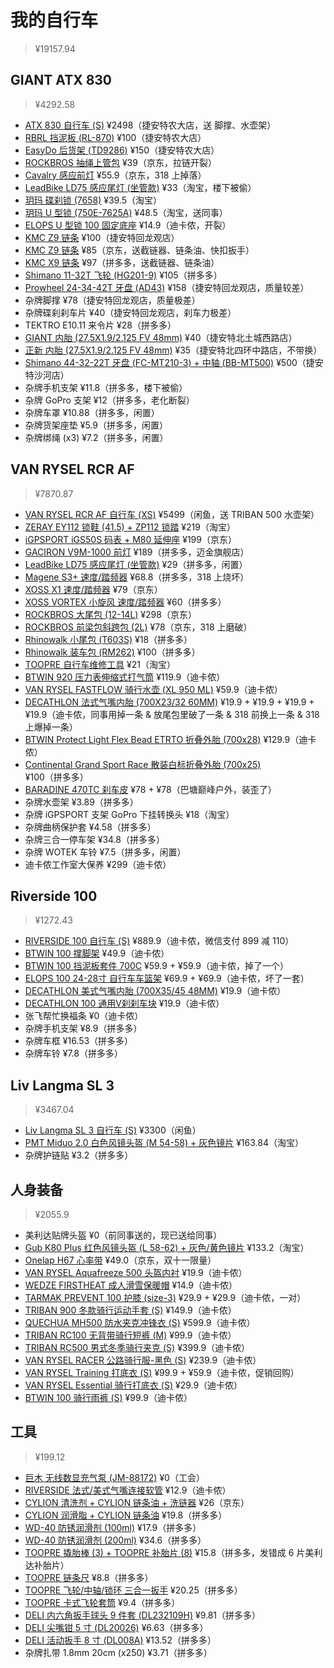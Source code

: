 # 我的自行车

> ¥19157.94

## GIANT ATX 830

> ¥4292.58

- [ATX 830 自行车 (S)](https://item.jd.com/10022275555172.html) ¥2498（捷安特农大店，送 脚撑、水壶架）
- [RBRL 挡泥板 (RL-870)](https://item.jd.com/2554508.html) ¥100（捷安特农大店）
- [EasyDo 后货架 (TD9286)](https://item.jd.com/2660612.html) ¥150（捷安特农大店）
- [ROCKBROS 抽绳上管包](https://item.jd.com/57494617353.html) ¥39（京东，拉链开裂）
- [Cavalry 感应前灯](https://item.jd.com/100005312811.html) ¥55.9（京东，318 上掉落）
- [LeadBike LD75 感应尾灯 (坐管款)](https://detail.tmall.com/item.htm?id=624568519712&skuId=4586409082979) ¥33（淘宝，楼下被偷）
- [玥玛 碟刹锁 (7658)](https://detail.tmall.com/item.htm?id=551067914309&skuId=4431589093410) ¥39.5（淘宝）
- [玥玛 U 型锁 (750E-7625A)](https://detail.tmall.com/item.htm?id=41660251902&skuId=4091447150490) ¥48.5（淘宝，送同事）
- [ELOPS U 型锁 100 固定底座](https://www.decathlon.com.cn/zh/p/utk-100-u-lock-adaptor/_/R-p-326824) ¥14.9（迪卡侬，开裂）
- [KMC Z9 链条](https://www.kmcchain.com/en/product/bicycle-chain-z9-9-speed) ¥100（捷安特回龙观店）
- [KMC Z9 链条](https://item.jd.com/10027606352360.html) ¥85（京东，送截链器、链条油、快扣扳手）
- [KMC X9 链条](https://www.kmcchain.com/en/product/bicycle-chain-x9-9-speed) ¥97（拼多多，送截链器、链条油）
- [Shimano 11-32T 飞轮 (HG201-9)](https://bike.shimano.com/zh-CN/product/component/altus-m2000/CS-HG201-9.html) ¥105（拼多多）
- [Prowheel 24-34-42T 牙盘 (AD43)](https://www.amazon.com/Prowheel-mountain-24-34-42T-aluminum-universal/dp/B0719FN2PS) ¥158（捷安特回龙观店，质量较差）
- 杂牌脚撑 ¥78（捷安特回龙观店，质量极差）
- 杂牌碟刹刹车片 ¥40（捷安特回龙观店，刹车力极差）
- TEKTRO E10.11 来令片 ¥28（拼多多）
- [GIANT 内胎 (27.5X1.9/2.125 FV 48mm)](https://item.jd.com/11780040546.html) ¥40（捷安特北土城西路店）
- [正新 内胎 (27.5X1.9/2.125 FV 48mm)](https://item.jd.com/100016810965.html) ¥35（捷安特北四环中路店，不带换）
- [Shimano 44-32-22T 牙盘 (FC-MT210-3) + 中轴 (BB-MT500)](https://bike.shimano.com/zh-CN/product/component/alivio-m3100/FC-MT210-3.html) ¥500（捷安特沙河店）
- 杂牌手机支架 ¥11.8（拼多多，楼下被偷）
- 杂牌 GoPro 支架 ¥12（拼多多，老化断裂）
- 杂牌车罩 ¥10.88（拼多多，闲置）
- 杂牌货架座垫 ¥5.9（拼多多，闲置）
- 杂牌绑绳 (x3) ¥7.2（拼多多，闲置）

## VAN RYSEL RCR AF

> ¥7870.87

- [VAN RYSEL RCR AF 自行车 (XS)](https://item.jd.com/10026493905195.html) ¥5499（闲鱼，送 TRIBAN 500 水壶架）
- [ZERAY EY112 锁鞋 (41.5) + ZP112 锁踏](https://item.taobao.com/item.htm?id=670179788372) ¥219（淘宝）
- [iGPSPORT iGS50S 码表 + M80 延伸座](https://item.jd.com/10044602133637.html) ¥199（京东）
- [GACIRON V9M-1000 前灯](https://detail.tmall.com/item.htm?id=642378205188) ¥189（拼多多，迈金旗舰店）
- [LeadBike LD75 感应尾灯 (坐管款)](https://detail.tmall.com/item.htm?id=624568519712&skuId=4586409082979) ¥29（拼多多，闲置）
- [Magene S3+ 速度/踏频器](https://item.jd.com/100030222524.html) ¥68.8（拼多多，318 上烧坏）
- [XOSS X1 速度/踏频器](https://item.jd.com/22699399630.html) ¥79（京东）
- [XOSS VORTEX 小旋风 速度/踏频器](https://item.jd.com/10025045728323.html) ¥60（拼多多）
- [ROCKBROS 大尾包 (12-14L)](https://item.jd.com/30470014081.html) ¥298（京东）
- [ROCKBROS 前梁包斜跨包 (2L)](https://item.jd.com/10032187149481.html) ¥78（京东，318 上磨破）
- [Rhinowalk 小尾包 (T603S)](https://item.jd.com/100034680388.html) ¥18（拼多多）
- [Rhinowalk 装车包 (RM262)](https://item.jd.com/10050830583140.html) ¥100（拼多多）
- [TOOPRE 自行车维修工具](https://detail.tmall.com/item.htm?id=654638416955) ¥21（淘宝）
- [BTWIN 920 压力表伸缩式打气筒](https://www.decathlon.com.cn/zh/p/920-telescopic-hand-pump-with-pressure-gauge/_/R-p-145782) ¥119.9（迪卡侬）
- [VAN RYSEL FASTFLOW 骑行水壶 (XL 950 ML)](https://www.decathlon.com.cn/zh/p/950-ml-xl-cycling-water-bottle-fastflow/_/R-p-329246) ¥59.9（迪卡侬）
- [DECATHLON 法式气嘴内胎 (700X23/32 60MM)](https://www.decathlon.com.cn/zh/p/700x23-32-60-mm-presta-valve-inner-tube/_/R-p-306878) ¥19.9 + ¥19.9 + ¥19.9 + ¥19.9（迪卡侬，同事用掉一条 & 放尾包里破了一条 & 318 前换上一条 & 318 上爆掉一条）
- [BTWIN Protect Light Flex Bead ETRTO 折叠外胎 (700x28)](https://www.decathlon.com.cn/product-detail?dsm_code=309450&model_code=8551728) ¥129.9（迪卡侬）
- [Continental Grand Sport Race 散装白标折叠外胎 (700x25)](https://item.jd.com/10082384468435.html) ¥100（拼多多）
- [BARADINE 470TC 刹车皮](https://item.jd.com/10068138977990.html) ¥78 + ¥78（巴塘巅峰户外，装歪了）
- 杂牌水壶架 ¥3.89（拼多多）
- 杂牌 iGPSPORT 支架 GoPro 下挂转换头 ¥18（淘宝）
- 杂牌曲柄保护套 ¥4.58（拼多多）
- 杂牌三合一停车架 ¥34.8（拼多多）
- 杂牌 WOTEK 车铃 ¥7.5（拼多多，闲置）
- 迪卡侬工作室大保养 ¥299（迪卡侬）

## Riverside 100

> ¥1272.43

- [RIVERSIDE 100 自行车 (S)](https://www.decathlon.com.cn/zh/p/hyc-100-riv-cn-matt/_/R-p-145690) ¥889.9（迪卡侬，微信支付 899 减 110）
- [BTWIN 100 撑脚架](https://www.decathlon.com.cn/zh/p/kickstand-100/_/R-p-331631) ¥49.9（迪卡侬）
- [BTWIN 100 挡泥板套件 700C](https://www.decathlon.com.cn/zh/p/mudguard-set-100-700c/_/R-p-184491) ¥59.9 + ¥59.9（迪卡侬，掉了一个）
- [ELOPS 100 24-28寸 自行车车篮架](https://www.decathlon.com.cn/zh/p/100-24-28-bike-pannier-rack/_/R-p-187311) ¥69.9 + ¥69.9（迪卡侬，坏了一套）
- [DECATHLON 美式气嘴内胎 (700X35/45 48MM)](https://www.decathlon.com.cn/zh/p/700x23-32-60-mm-presta-valve-inner-tube/_/R-p-306878) ¥19.9（迪卡侬）
- [DECATHLON 100 通用V刹刹车块](https://www.decathlon.com.cn/product-detail?dsm_code=335&model_code=3256737) ¥19.9（迪卡侬）
- 张飞帮忙换福条 ¥0（迪卡侬）
- 杂牌手机支架 ¥8.9（拼多多）
- 杂牌车框 ¥16.53（拼多多）
- 杂牌车铃 ¥7.8（拼多多）

## Liv Langma SL 3

> ¥3467.04

- [Liv Langma SL 3 自行车 (S)](http://www.giantgd.com/bikes/showproduct.php?lang=cn&id=1298) ¥3300（闲鱼）
- [PMT Miduo 2.0 白色风镜头盔 (M 54-58) + 灰色镜片](https://item.jd.com/10058496121013.html) ¥163.84（淘宝）
- 杂牌护链贴 ¥3.2（拼多多）

## 人身装备

> ¥2055.9

- 美利达贴牌头盔 ¥0（前同事送的，现已送给同事）
- [Gub K80 Plus 红色风镜头盔 (L 58-62) + 灰色/黄色镜片](https://detail.tmall.com/item.htm?id=538082051256&skuId=3220263769317) ¥133.2（淘宝）
- [Onelap H67 心率带](https://item.jd.com/10028473939625.html) ¥49.0（京东，双十一限量）
- [VAN RYSEL Aquafreeze 500 头盔内衬](https://www.decathlon.com/products/biking-helmet-liner-b-twin-700) ¥19.9（迪卡侬）
- [WEDZE FIRSTHEAT 成人滑雪保暖帽](https://www.decathlon.com.cn/zh/p/adult-firstheat-skiing-hat-black/_/R-p-165131) ¥14.9（迪卡侬）
- [TARMAK PREVENT 100 护膝 (size-3)](https://www.decathlon.com.cn/zh/p/right-left-men-s-women-s-knee-brace-prevent-100/_/R-p-327293) ¥29.9 + ¥29.9（迪卡侬，一对）
- [TRIBAN 900 冬款骑行运动手套 (S)](https://www.decathlon.com.cn/zh/p/900-cycling-winter-gloves-neon/_/R-p-305623) ¥149.9（迪卡侬）
- [QUECHUA MH500 防水夹克冲锋衣 (S)](https://www.decathlon.com.cn/product-detail?dsm_code=340642&model_code=8758909) ¥599.9（迪卡侬）
- [TRIBAN RC100 无背带骑行短裤 (M)](https://www.decathlon.com.cn/zh/p/rc100-bibless-sport-cycling-shorts/_/R-p-119939) ¥99.9（迪卡侬）
- [TRIBAN RC500 男式冬季骑行夹克 (S)](https://www.decathlon.com.cn/zh/p/men-s-cycling-winter-jacket-rc500/_/R-p-304796) ¥399.9（迪卡侬）
- [VAN RYSEL RACER 公路骑行服-黑色 (S)](https://www.decathlon.com.cn/zh/p/road-cycling-jersey-racer-cofidis/_/R-p-305471) ¥239.9（迪卡侬）
- [VAN RYSEL Training 打底衣 (S)](https://www.decathlon.com.cn/zh/p/base-layer-training/_/R-p-329813) ¥99.9 + ¥59.9（迪卡侬，促销回购）
- [VAN RYSEL Essential 骑行打底衣 (S)](https://www.decathlon.com/collections/mens-base-layers/products/mens-cycling-short-sleeved-base-layer-100) ¥29.9（迪卡侬）
- [BTWIN 100 骑行雨裤 (S)](https://www.decathlon.com.cn/zh/p/100-city-cycling-rain-overtrousers-black/_/R-p-169380) ¥99.9（迪卡侬）

## 工具

> ¥199.12

- [巨木 无线数显充气泵 (JM-88172)](https://item.jd.com/100020481122.html) ¥0（工会）
- [RIVERSIDE 法式/美式气嘴连接软管](https://www.decathlon.com.cn/zh/p/connection-hose-and-valve-adaptors/_/R-p-306762) ¥12.9（迪卡侬）
- [CYLION 清洗剂 + CYLION 链条油 + 洗链器](https://item.jd.com/41834882688.html) ¥26（京东）
- [CYLION 润滑脂 + CYLION 链条油](https://item.jd.com/100026149012.html) ¥19.8（拼多多）
- [WD-40 防锈润滑剂 (100ml)](https://item.jd.com/100011778496.html) ¥17.9（拼多多）
- [WD-40 防锈润滑剂 (200ml)](https://item.jd.com/100015315809.html) ¥34.6（拼多多）
- [TOOPRE 撬胎棒 (3) + TOOPRE 补胎片 (8)](https://item.jd.com/10026108174435.html) ¥15.8（拼多多，发错成 6 片美利达补胎片）
- [TOOPRE 链条尺](https://item.jd.com/10026616514769.html) ¥8.8（拼多多）
- [TOOPRE 飞轮/中轴/锁环 三合一扳手](https://item.jd.com/10085458968027.html) ¥20.25（拼多多）
- [TOOPRE 卡式飞轮套筒](https://item.jd.com/61706485897.html) ¥9.4（拼多多）
- [DELI 内六角扳手球头 9 件套 (DL232109H)](https://item.jd.com/100013546001.html) ¥9.81（拼多多）
- [DELI 尖嘴钳 5 寸 (DL20026)](https://item.jd.com/5821581.html) ¥6.63（拼多多）
- [DELI 活动扳手 8 寸 (DL008A)](https://item.jd.com/7434946.html) ¥13.52（拼多多）
- 杂牌扎带 1.8mm 20cm (x250) ¥3.71（拼多多）
